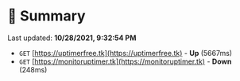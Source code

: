 # 📖 Summary
Last updated: **10/28/2021, 9:32:54 PM**

- `GET` [https://uptimerfree.tk](https://uptimerfree.tk) - **Up** (5667ms)
- `GET` [https://monitoruptimer.tk](https://monitoruptimer.tk) - **Down** (248ms)
